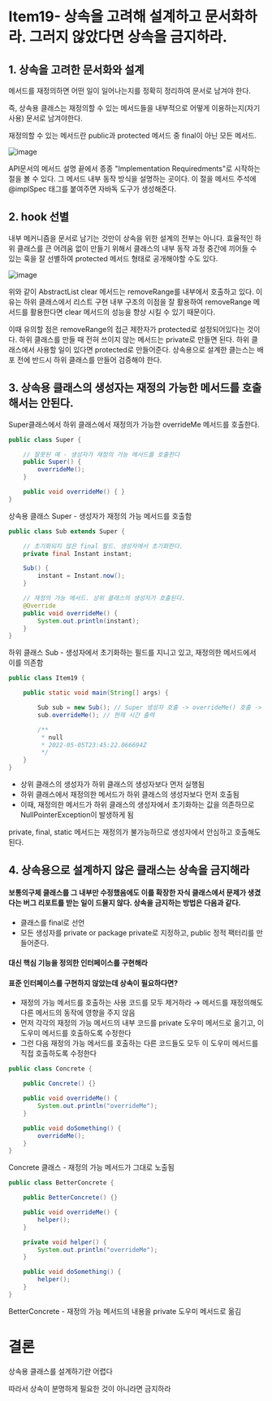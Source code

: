 # Item19- 상속을 고려해 설계하고 문서화하라. 그러지 않았다면 상속을 금지하라.

## 1. 상속을 고려한 문서화와 설계


메서드를 재정의하면 어떤 일이 일어나는지를 정확히 정리하여 문서로 남겨야 한다. 

즉, 상속용 클래스는 재정의할 수 있는 메서드들을 내부적으로 어떻게 이용하는지(자기사용) 문서로 남겨야한다.

재정의할 수 있는 메서드란 public과 protected 메서드 중 final이 아닌 모든 메서드.

![image](https://user-images.githubusercontent.com/65898555/212077868-253e4edb-6763-4239-bf0b-5785c5f211ce.png)

API문서의 메서드 설명 끝에서 종종 "Implementation Requiredments"로 시작하는 절을 볼 수 있다. 그 메서드 내부 동작 방식을 설명하는 곳이다. 이 절을 메서드 주석에 @implSpec 태그를 붙여주면 자바독 도구가 생성해준다.


## 2. hook 선별

내부 메커니즘을 문서로 남기는 것만이 상속을 위한 설계의 전부는 아니다. 효율적인 하위 클래스를 큰 어려움 없이 만들기 위해서 클래스의 내부 동작 과정 중간에 끼어들 수 있는 훅을 잘 선별하여 protected 메서드 형태로 공개해야할 수도 있다.

![image](https://user-images.githubusercontent.com/65898555/212078222-eb695737-330a-4f34-995c-eda89f731d6d.png)

위와 같이 AbstractList clear 메서드는 removeRange를 내부에서 호출하고 있다. 이유는 하위 클래스에서 리스트 구현 내부 구조의 이점을 잘 활용하여 removeRange 메서드를 활용한다면 clear 메서드의 성능을 향상 시킬 수 있기 때문이다.

 

이때 유의할 점은 removeRange의 접근 제한자가 protected로 설정되어있다는 것이다. 하위 클래스를 만들 때 전혀 쓰이지 않는 메서드는 private로 만들면 된다. 하위 클래스에서 사용할 일이 있다면 protected로 만들어준다. 상속용으로 설계한 클는스는 배포 전에 반드시 하위 클래스를 만들어 검증해야 한다.


## 3. 상속용 클래스의 생성자는 재정의 가능한 메서드를 호출해서는 안된다.

Super클래스에서 하위 클래스에서 재정의가 가능한 overrideMe 메서드를 호출한다.

```java
public class Super {

    // 잘못된 예 - 생성자가 재정의 가능 메서드를 호출한다
    public Super() {
        overrideMe();
    }

    public void overrideMe() { }
}
```
상속용 클래스 Super - 생성자가 재정의 가능 메서드를 호출함

```java
public class Sub extends Super {

    // 초기화되지 않은 final 필드. 생성자에서 초기화한다.
    private final Instant instant;

    Sub() {
        instant = Instant.now();
    }

    // 재정의 가능 메서드. 상위 클래스의 생성자가 호출된다.
    @Override
    public void overrideMe() {
        System.out.println(instant);
    }
}
```
하위 클래스 Sub - 생성자에서 초기화하는 필드를 지니고 있고, 재정의한 메서드에서 이를 의존함

```java
public class Item19 {

    public static void main(String[] args) {

        Sub sub = new Sub(); // Super 생성자 호출 -> overrideMe() 호출 -> null 출력 -> Sub 생성자 호출
        sub.overrideMe(); // 현재 시간 출력

        /**
         * null
         * 2022-05-05T23:45:22.066694Z
         */
    }
}
```
- 상위 클래스의 생성자가 하위 클래스의 생성자보다 먼저 실행됨
- 하위 클래스에서 재정의한 메서드가 하위 클래스의 생성자보다 먼저 호출됨
- 이때, 재정의한 메서드가 하위 클래스의 생성자에서 초기화하는 값을 의존하므로 NullPointerException이 발생하게 됨
 


private, final, static 메서드는 재정의가 불가능하므로 생성자에서 안심하고 호출해도 된다.

## 4. 상속용으로 설계하지 않은 클래스는 상속을 금지해라

#### 보통의구체 클래스를 그 내부만 수정했음에도 이를 확장한 자식 클래스에서 문제가 생겼다는 버그 리포트를 받는 일이 드물지 않다. 상속을 금지하는 방법은 다음과 같다.

- 클래스를 final로 선언
- 모든 생성자를 private or package private로 지정하고, public 정적 팩터리를 만들어준다.

#### 대신 핵심 기능을 정의한 인터페이스를 구현해라

#### 표준 인터페이스를 구현하지 않았는데 상속이 필요하다면?
- 재정의 가능 메서드를 호출하는 사용 코드를 모두 제거하라 → 메서드를 재정의해도 다른 메서드의 동작에 영향을 주지 않음
- 먼저 각각의 재정의 가능 메서드의 내부 코드를 private 도우미 메서드로 옮기고, 이 도우미 메서드를 호출하도록 수정한다
- 그런 다음 재정의 가능 메서드를 호출하는 다른 코드들도 모두 이 도우미 메서드를 직접 호출하도록 수정한다

```java
public class Concrete {

    public Concrete() {}

    public void overrideMe() {
        System.out.println("overrideMe");
    }

    public void doSomething() {
        overrideMe();
    }
}
```
Concrete 클래스 - 재정의 가능 메서드가 그대로 노출됨
```java
public class BetterConcrete {

    public BetterConcrete() {}

    public void overrideMe() {
        helper();
    }

    private void helper() {
        System.out.println("overrideMe");
    }

    public void doSomething() {
        helper();
    }
}
```
BetterConcrete - 재정의 가능 메서드의 내용을 private 도우미 메서드로 옮김


# 결론 

상속용 클래스를 설계하기란 어렵다

따라서 상속이 분명하게 필요한 것이 아니라면 금지하라
